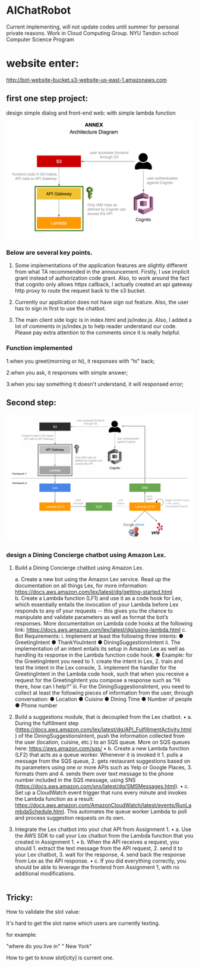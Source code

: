 # AIChatRobot
Current implementing, will not update codes until summer for personal private reasons.
Work in Cloud Computing Group.
NYU Tandon school Computer Science Program


# website enter:
http://bot-website-bucket.s3-website-us-east-1.amazonaws.com


## first one step project:
design simple dialog and front-end web:
with simple lambda function

![](img/image1.png)

### Below are several key points. 
1. Some implementations of the application features are slightly different from what TA recommended in the announcement. Firstly, I use implicit grant instead of authorization code grant. Also, to work around the fact that cognito only allows https callback, I actually created an api gateway http proxy to route the request back to the s3 bucket. 

2. Currently our application does not have sign out feature. Also, the user has to sign in first to use the chatbot.

3. The main client side logic is in index.html and js/index.js. Also, I added a lot of comments in js/index.js to help reader understand our code. Please pay extra attention to the comments since it is really helpful. 
### Function implemented
1.when you greet(morning or hi), it responses with "hi" back;

2.when you ask, it responses with simple answer;

3.when you say something it doesn't understand, it will responsed error;


## Second step:
![](img/image2.png)
### design a Dining Concierge chatbot using Amazon Lex.
1.	Build a Dining Concierge chatbot using Amazon Lex.

	a.	Create a new bot using the Amazon Lex service. Read up the documentation on all things Lex, for more information: https://docs.aws.amazon.com/lex/latest/dg/getting-started.html  
	b.	Create a Lambda function (LF1) and use it as a code hook for Lex, which essentially entails the invocation of your Lambda before Lex responds to any of your requests -- this gives you the chance to manipulate and validate parameters as well as format the bot’s responses. More documentation on Lambda code hooks at the following link: https://docs.aws.amazon.com/lex/latest/dg/using-lambda.html 
	c.	Bot Requirements:
		i.	Implement at least the following three intents:
		●	GreetingIntent
		●	ThankYouIntent
		●	DiningSuggestionsIntent
		ii.	The implementation of an intent entails its setup in Amazon Lex as well as handling its response in the Lambda function code hook.
		●	Example: for the GreetingIntent you need to 1. create the intent in Lex, 2. train and test the intent in the Lex console, 3. implement the handler for the GreetingIntent in the Lambda code hook, such that when you receive a request for the GreetingIntent you compose a response such as “Hi there, how can I help?”
		iii.	For the DiningSuggestionsIntent, you need to collect at least the following pieces of information from the user, through conversation:
		●	Location
		●	Cuisine
		●	Dining Time
		●	Number of people
		●	Phone number
2.	Build a suggestions module, that is decoupled from the Lex chatbot.
	•	a.	During the fulfillment step (https://docs.aws.amazon.com/lex/latest/dg/API_FulfillmentActivity.html) of the DiningSuggestionsIntent, push the information collected from the user (location, cuisine, etc.) to an SQS queue. More on SQS queues here: https://aws.amazon.com/sqs/
	•	b.	Create a new Lambda function (LF2) that acts as a queue worker. Whenever it is invoked it 1. pulls a message from the SQS queue, 2. gets restaurant suggestions based on its parameters using one or more APIs such as Yelp or Google Places, 3. formats them and 4. sends them over text message to the phone number included in the SQS message, using SNS (https://docs.aws.amazon.com/sns/latest/dg/SMSMessages.html).
	•	c.	Set up a CloudWatch event trigger that runs every minute and invokes the Lambda function as a result: https://docs.aws.amazon.com/AmazonCloudWatch/latest/events/RunLambdaSchedule.html. This automates the queue worker Lambda to poll and process suggestion requests on its own.
3.	Integrate the Lex chatbot into your chat API from Assignment 1.
	•	a.	Use the AWS SDK to call your Lex chatbot from the Lambda function that you created in Assignment 1.
	•	b.	When the API receives a request, you should 1. extract the text message from the API request, 2. send it to your Lex chatbot, 3. wait for the response, 4. send back the response from Lex as the API response.
	•	c.	If you did everything correctly, you should be able to leverage the frontend from Assignment 1, with no additional modifications.
	```
## Tricky:

How to validate the slot value:

It's hard to get the slot name which users are currently texting.

for example:

"where do you live in" " New York"

How to get to know slot[city] is current one.
	




